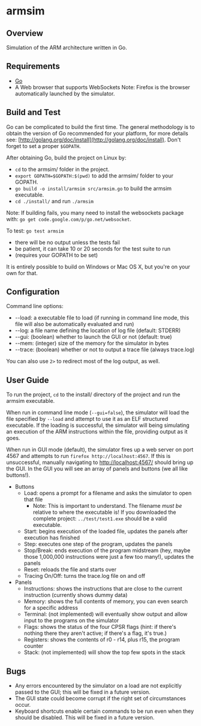 armsim
======

Overview
--------

Simulation of the ARM architecture written in Go.

Requirements
------------

- [Go](http://www.golang.org/)
- A Web browser that supports WebSockets Note: Firefox is the browser
  automatically launched by the simulator.

Build and Test
-------------

Go can be complicated to build the first time. The general methodology is to
obtain the version of Go recommended for your platform, for more details see:
[http://golang.org/doc/install](http://golang.org/doc/install). Don't forget to
set a proper `$GOPATH`.

After obtaining Go, build the project on Linux by:
- `cd` to the armsim/ folder in the project.
- `export GOPATH=$GOPATH:$(pwd)` to add the armsim/ folder to your GOPATH.
- `go build -o install/armsim src/armsim.go` to build the armsim executable.
- `cd ./install/` and run `./armsim`

Note: If building fails, you many need to install the websockets package with:
`go get code.google.com/p/go.net/websocket`.

To test: `go test armsim`
  - there will be no output unless the tests fail
  - be patient, it can take 10 or 20 seconds for the test suite to run
  - (requires your GOPATH to be set)

It is entirely possible to build on Windows or Mac OS X, but you're on your own
for that.

Configuration
-------------

Command line options:
- --load: a executable file to load (if running in command line mode, this file
  will also be automatically evaluated and run)
- --log: a file name defining the location of log file (default: STDERR)
- --gui: (boolean) whether to launch the GUI or not (default: true)
- --mem: (integer) size of the memory for the simulator in bytes
- --trace: (boolean) whether or not to output a trace file (always trace.log)

You can also use `2>` to redirect most of the log output, as well.

User Guide
---------

To run the project, `cd` to the install/ directory of the project and
run the armsim executable.

When run in command line mode (`--gui=false`), the simulator will load the file
specified by `--load` and attempt to use it as an ELF structured executable. If
the loading is successful, the simulator will being simulating an execution of
the ARM instructions within the file, providing output as it goes.

When run in GUI mode (default), the simulator fires up a web server on port 4567
and attempts to run `firefox http://localhost:4567`. If this is unsuccessful,
manually navigating to [http://localhost:4567/](http://localhost:4567/) should
bring up the GUI. In the GUI you will see an array of panels and buttons (we
all like buttons!).

- Buttons
  - Load: opens a prompt for a filename and asks the simulator to open that file
    - Note: This is important to understand. The filename *must be* relative to where the
    executable is! If you downloaded the complete project: `../test/test1.exe`
    should be a valid executable.
  - Start: begins execution of the loaded file, updates the panels after execution
    has finished
  - Step: executes one step of the program, updates the panels
  - Stop/Break: ends execution of the program midstream (hey, maybe those 1,000,000
    instructions were just a few too many!), updates the panels
  - Reset: reloads the file and starts over
  - Tracing On/Off: turns the trace.log file on and off
- Panels
  - Instructions: shows the instructions that are close to the current instruction
    (currently shows dummy data)
  - Memory: shows the full contents of memory, you can even search for a specific
    address
  - Terminal: (not implemented) will eventually show output and allow input to
    the programs on the simulator
  - Flags: shows the status of the four CPSR flags (hint: if there's nothing there
    they aren't active; if there's a flag, it's true.)
  - Registers: shows the contents of r0 - r14, plus r15, the program counter
  - Stack: (not implemented) will show the top few spots in the stack

Bugs
----

- Any errors encountered by the simulator on a load are not explicitly passed to the GUI;
  this will be fixed in a future version.
- The GUI state could become corrupt if the right set of circumstances occur.
- Keyboard shortcuts enable certain commands to be run even when they should be
  disabled. This will be fixed in a future version.
